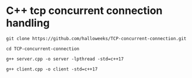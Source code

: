 # C++ tcp concurrent connection handling

```
git clone https://github.com/halloweeks/TCP-concurrent-connection.git
```

```
cd TCP-concurrent-connection
```

```
g++ server.cpp -o server -lpthread -std=c++17
```

```
g++ client.cpp -o client -std=c++17
```
